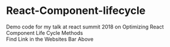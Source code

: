 # React-Component-lifecycle
Demo code for my talk at react summit 2018 on Optimizing React Component Life Cycle Methods
<br>Find Link in the Websites Bar Above
